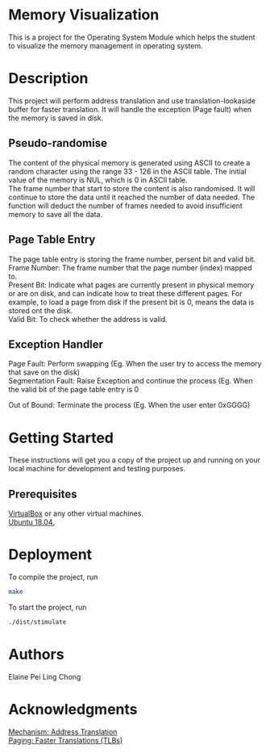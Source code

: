 # Memory Visualization
This is a project for the Operating System Module which helps the student to visualize the memory management in operating system.

# Description
This project will perform address translation and use translation-lookaside buffer for faster translation. It will handle the exception (Page fault) when the memory is saved in disk. 

## Pseudo-randomise
The content of the physical memory is generated using ASCII to create a random character using the range 33 - 126 in the ASCII table. The initial value of the memory is NUL,  which is 0 in ASCII table.
<br /> 
The frame number that start to store the content is also randomised. It will continue to store the data until it reached the number of data needed. The function will deduct the number of frames needed to avoid insufficient memory to save all the data.

## Page Table Entry
The page table entry is storing the frame number, persent bit and valid bit.
<br /> 
Frame Number:  The frame number that the page number (index) mapped to.
<br /> 
Present Bit: Indicate what pages are currently present in physical memory or are on disk, and can indicate how to treat these different pages. For example, to load a page from disk if the present bit is 0, means the data is stored ont the disk.
<br /> 
Valid Bit: To check whether the address is valid.

## Exception Handler
Page Fault: Perform swapping (Eg. When the user try to access the memory that save on the disk)
<br /> 
Segmentation Fault: Raise Exception and continue the process (Eg. When the valid bit of the page table entry is 0
<br /> 

Out of Bound: Terminate the process (Eg. When the user enter 0xGGGG)


# Getting Started

These instructions will get you a copy of the project up and running on your local machine for development and testing purposes. 

## Prerequisites
[VirtualBox](https://www.virtualbox.org/wiki/Downloads) or any other virtual machines.
<br /> 
[Ubuntu 18.04.](https://www.ubuntu.com/download/desktop/thank-you?country=IE&version=18.04.2&architecture=amd64)


# Deployment
To compile the project, run
```bash
make
```
To start the project, run
```bash
./dist/stimulate
```

# Authors

Elaine Pei Ling Chong


# Acknowledgments

[Mechanism: Address Translation](http://pages.cs.wisc.edu/~remzi/OSTEP/vm-mechanism.pdf)
<br /> 
[Paging: Faster Translations (TLBs)](http://pages.cs.wisc.edu/~remzi/OSTEP/vm-tlbs.pdf)
